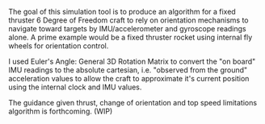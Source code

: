 The goal of this simulation tool is to produce an algorithm for a fixed thruster 6 Degree of Freedom craft to rely on orientation mechanisms to navigate toward targets by IMU/accelerometer and gyroscope readings alone.
A prime example would be a fixed thruster rocket using internal fly wheels for orientation control.

I used Euler's Angle: General 3D Rotation Matrix to convert the "on board" IMU readings to the absolute cartesian, i.e. "observed from the ground" acceleration values to allow the craft to approximate it's current position 
using the internal clock and IMU values.

The guidance given thrust, change of orientation and top speed limitations algorithm is forthcoming. (WIP)
